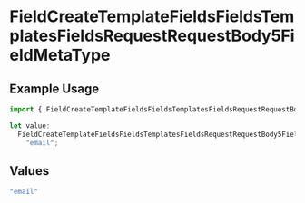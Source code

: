 # FieldCreateTemplateFieldsFieldsTemplatesFieldsRequestRequestBody5FieldMetaType

## Example Usage

```typescript
import { FieldCreateTemplateFieldsFieldsTemplatesFieldsRequestRequestBody5FieldMetaType } from "@documenso/sdk-typescript/models/operations";

let value:
  FieldCreateTemplateFieldsFieldsTemplatesFieldsRequestRequestBody5FieldMetaType =
    "email";
```

## Values

```typescript
"email"
```